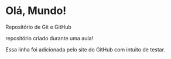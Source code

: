 # Olá, Mundo! 
Repositório de Git e GitHub

repositório criado durante uma aula!

Essa linha foi adicionada pelo site do GitHub com intuito de testar.

